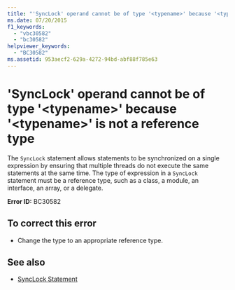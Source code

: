 ```yaml
---
title: "'SyncLock' operand cannot be of type '<typename>' because '<typename>' is not a reference type"
ms.date: 07/20/2015
f1_keywords: 
  - "vbc30582"
  - "bc30582"
helpviewer_keywords: 
  - "BC30582"
ms.assetid: 953aecf2-629a-4272-94bd-abf88f785e63
---
```

# 'SyncLock' operand cannot be of type '\<typename>' because '\<typename>' is not a reference type

The `SyncLock` statement allows statements to be synchronized on a single expression by ensuring that multiple threads do not execute the same statements at the same time. The type of expression in a `SyncLock` statement must be a reference type, such as a class, a module, an interface, an array, or a delegate.  
  
 **Error ID:** BC30582  
  
## To correct this error  
  
- Change the type to an appropriate reference type.  
  
## See also

- [SyncLock Statement](../language-reference/statements/synclock-statement.md)
